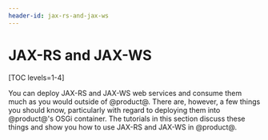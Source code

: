 ```yaml
---
header-id: jax-rs-and-jax-ws
---
```


# JAX-RS and JAX-WS

[TOC levels=1-4]

You can deploy JAX-RS and JAX-WS web services and consume them much as you would
outside of @product@. There are, however, a few things you should know,
particularly with regard to deploying them into @product@'s OSGi container. The
tutorials in this section discuss these things and show you how to use JAX-RS
and JAX-WS in @product@. 

